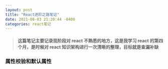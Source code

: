 ```yaml
---
layout: post
title: "React进阶之路笔记"
date: 2021-08-03 21:20:44 -0400
categories: react笔记
---
```


> #### 这篇笔记主要记录现阶段对 react 不熟悉的地方，这是我学习 react 的第四个月，是时候对 react 知识架构进行一次清晰的整理，目标就是查漏补缺

### 属性校验和默认属性
